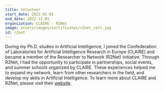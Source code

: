 ```yaml
---
title: Volunteer
start_date: 2022-01-01
end_date: 2022-12-01
organization: CLAIRE - R2Net
image: assets/images/certificates/r2net_cert.jpg
id: r2net
---
```

During my Ph.D. studies in Artificial Intelligence, I joined the Confederation of Laboratories for Artificial Intelligence Research in Europe (CLAIRE) and became a member of the Researcher to Network (R2Net) initiative. Through R2Net, I had the opportunity to participate in partnerships, social events, and summer schools organized by CLAIRE. These experiences helped me to expand my network, learn from other researchers in the field, and develop my skills in Artificial Intelligence. To learn more about CLAIRE and R2Net, please visit their [website](https://claire-ai.org/programmes/r2net/).
